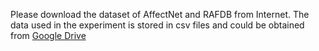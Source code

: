 Please download the dataset of AffectNet and RAFDB from Internet. The data used in the experiment is stored in csv files and could be obtained from [Google Drive](https://drive.google.com/file/d/1NgjAnFCMX4vk5H6a2dEgAOYQ-hrOFmtI/view?usp=sharing)
